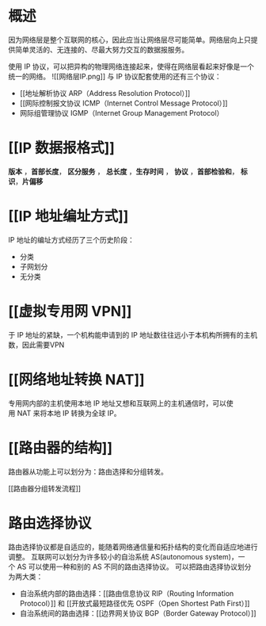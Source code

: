 # 概述
因为网络层是整个互联网的核心，因此应当让网络层尽可能简单。网络层向上只提供简单灵活的、无连接的、尽最大努力交互的数据报服务。

使用 IP 协议，可以把异构的物理网络连接起来，使得在网络层看起来好像是一个统一的网络。
![[网络层IP.png]]
与 IP 协议配套使用的还有三个协议：
- [[地址解析协议 ARP（Address Resolution Protocol）]]
- [[网际控制报文协议 ICMP（Internet Control Message Protocol）]]
- 网际组管理协议 IGMP（Internet Group Management Protocol）
# [[IP 数据报格式]]
 **版本** ，**首部长度**， **区分服务** ， **总长度** ，**生存时间** ， **协议** ，**首部检验和**， **标识**，**片偏移**
# [[IP 地址编址方式]]
IP 地址的编址方式经历了三个历史阶段：
- 分类
- 子网划分
- 无分类

# [[虚拟专用网 VPN]]
于 IP 地址的紧缺，一个机构能申请到的 IP 地址数往往远小于本机构所拥有的主机数，因此需要VPN
# [[网络地址转换 NAT]]
专用网内部的主机使用本地 IP 地址又想和互联网上的主机通信时，可以使用 NAT 来将本地 IP 转换为全球 IP。

# [[路由器的结构]]
路由器从功能上可以划分为：路由选择和分组转发。

[[路由器分组转发流程]]


# 路由选择协议
路由选择协议都是自适应的，能随着网络通信量和拓扑结构的变化而自适应地进行调整。
互联网可以划分为许多较小的自治系统 AS(autonomous system)，一个 AS 可以使用一种和别的 AS 不同的路由选择协议。
可以把路由选择协议划分为两大类：
- 自治系统内部的路由选择：[[路由信息协议 RIP（Routing Information Protocol）]] 和 [[开放式最短路径优先 OSPF（Open Shortest Path First）]]
- 自治系统间的路由选择：[[边界网关协议 BGP（Border Gateway Protocol）]]
